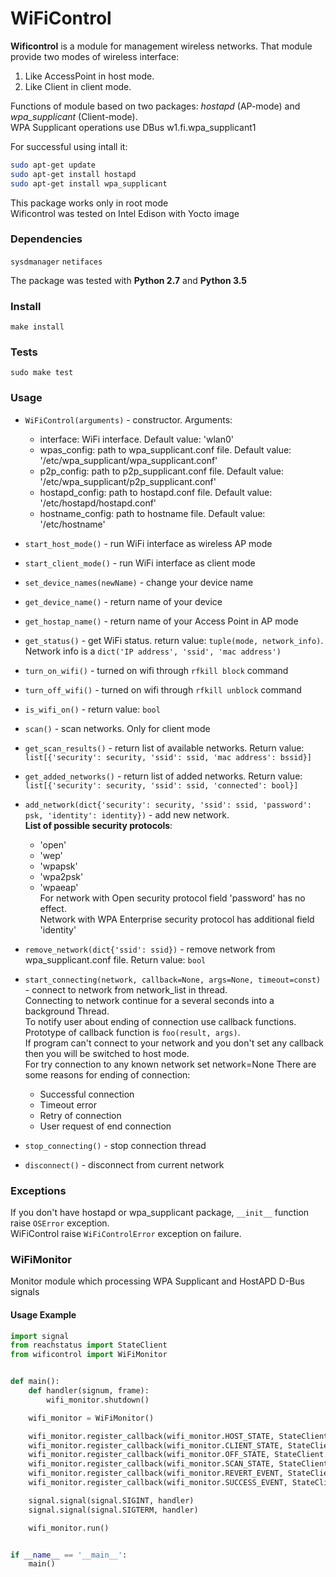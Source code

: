 # WiFiControl

**Wificontrol** is a module for management wireless networks.
That module provide two modes of wireless interface:

 1. Like AccessPoint in host mode.
 2. Like Client in client mode.

Functions of module based on two packages: *hostapd* (AP-mode) and *wpa_supplicant* (Client-mode).  
WPA Supplicant operations use DBus w1.fi.wpa_supplicant1

For successful using intall it:
```bash
sudo apt-get update
sudo apt-get install hostapd
sudo apt-get install wpa_supplicant
```
This package works only in root mode   
Wificontrol was tested on Intel Edison with Yocto image

### Dependencies

`sysdmanager`
`netifaces`

The package was tested with **Python 2.7** and **Python 3.5**

### Install

`make install`

### Tests

`sudo make test`

### Usage

 - `WiFiControl(arguments)` - constructor. Arguments:
   - interface: WiFi interface. Default value: 'wlan0'
   - wpas_config: path to wpa_supplicant.conf file. Default value: '/etc/wpa_supplicant/wpa_supplicant.conf'
   - p2p_config: path to p2p_supplicant.conf file. Default value: '/etc/wpa_supplicant/p2p_supplicant.conf'
   - hostapd_config: path to hostapd.conf file. Default value: '/etc/hostapd/hostapd.conf'
   - hostname_config: path to hostname file. Default value: '/etc/hostname'
 
 - `start_host_mode()` - run WiFi interface as wireless AP mode
 - `start_client_mode()` - run WiFi interface as client mode
 - `set_device_names(newName)` - change your device name
 - `get_device_name()` - return name of your device
 - `get_hostap_name()` - return name of your Access Point in AP mode
 - `get_status()` - get WiFi status. return value: `tuple(mode, network_info)`. Network info is a `dict('IP address', 'ssid', 'mac address')`
 - `turn_on_wifi()` - turned on wifi through `rfkill block` command
 - `turn_off_wifi()` - turned on wifi through `rfkill unblock` command
 - `is_wifi_on()` - return value: `bool`

 - `scan()` - scan networks. Only for client mode
 - `get_scan_results()` - return list of available networks. Return value: `list[{'security': security, 'ssid': ssid, 'mac address': bssid}]`
 - `get_added_networks()` - return list of added networks. Return value: `list[{'security': security, 'ssid': ssid, 'connected': bool}]`
 - `add_network(dict{'security': security, 'ssid': ssid, 'password': psk, 'identity': identity})` - add new network.   
**List of possible security protocols**:
    - 'open'
    - 'wep'
    - 'wpapsk'
    - 'wpa2psk'
    - 'wpaeap'   
For network with Open security protocol field 'password' has no effect.   
Network with WPA Enterprise security protocol has additional field 'identity'

 - `remove_network(dict{'ssid': ssid})` - remove network from wpa_supplicant.conf file. Return value: `bool`
  
 - `start_connecting(network, callback=None, args=None, timeout=const)` - connect to network from network_list in thread.  
  Connecting to network continue for a several seconds into a background Thread.  
  To notify user about ending of connection use callback functions.  
  Prototype of callback function is `foo(result, args)`.  
  If program can't connect to your network and you don't set any callback then you will be switched to host mode.  
  For try connection to any known network set network=None
  There are some reasons for ending of connection:
    * Successful connection
  	* Timeout error
    * Retry of connection
    * User request of end connection
 - `stop_connecting()` - stop connection thread
 - `disconnect()` - disconnect from current network
 
### Exceptions

If you don't have hostapd or wpa_supplicant package, `__init__` function raise `OSError` exception.  
WiFiControl raise `WiFiControlError` exception on failure.


### WiFiMonitor 

Monitor module which processing WPA Supplicant and HostAPD D-Bus signals

#### Usage Example

```python
import signal
from reachstatus import StateClient
from wificontrol import WiFiMonitor


def main():
    def handler(signum, frame):
        wifi_monitor.shutdown()

    wifi_monitor = WiFiMonitor()

    wifi_monitor.register_callback(wifi_monitor.HOST_STATE, StateClient.set_network_host_state)
    wifi_monitor.register_callback(wifi_monitor.CLIENT_STATE, StateClient.set_network_client_state)
    wifi_monitor.register_callback(wifi_monitor.OFF_STATE, StateClient.set_network_disabled_state)
    wifi_monitor.register_callback(wifi_monitor.SCAN_STATE, StateClient.set_network_scan_state)
    wifi_monitor.register_callback(wifi_monitor.REVERT_EVENT, StateClient.send_revert_connect_notify)
    wifi_monitor.register_callback(wifi_monitor.SUCCESS_EVENT, StateClient.send_success_connect_notify)

    signal.signal(signal.SIGINT, handler)
    signal.signal(signal.SIGTERM, handler)

    wifi_monitor.run()


if __name__ == '__main__':
    main()

```